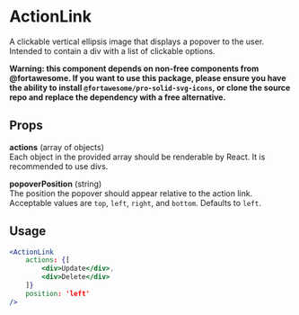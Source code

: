 # ActionLink
A clickable vertical ellipsis image that displays a popover to the user.
Intended to contain a div with a list of clickable options.

**Warning: this component depends on non-free components from @fortawesome.
If you want to use this package, please ensure you have the ability to
install `@fortawesome/pro-solid-svg-icons`, or clone the source repo and
replace the dependency with a free alternative.**

Props
---
**actions** (array of objects)  
Each object in the provided array should be renderable by React. It is
recommended to use divs.

**popoverPosition** (string)  
The position the popover should appear relative to the action link.
Acceptable values are `top`, `left`, `right`, and `bottom`. Defaults to
`left`.

Usage
---
```jsx harmony
<ActionLink
	actions: {[
		<div>Update</div>,
		<div>Delete</div>
	]}
	position: 'left'
/>
```

